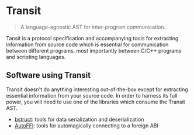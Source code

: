 Transit
=======

> A language-agnostic AST for inter-program communication.

Tansit is a protocol specification and accompanying tools for extracting 
information from source code which is essential for communication between
different programs, most importantly between C/C++ programs and scripting
languages.

## Software using Transit

Transit doesn't do anything interesting out-of-the-box except for extracting
essential information from your source code. In order to harness its full
power, you will need to use one of the libraries which consume the Transit AST.

 - [bstruct](http://github.com/samvv/binstruct): tools for data serialization and deserialization
 - [AutoFFI](http://github.com/samvv/AutoFFI): tools for automagically connecting to a foreign ABI

<!--Transit is a library which allows you to query a program's structure within your-->
<!--own software, without relying on external compilers or parsers. Transit does the-->
<!--heavy lifting of selecting the right compiler for the job, and returns things-->
<!--such as a list of symbols and type information of a set of sources to your-->
<!--program.-->

